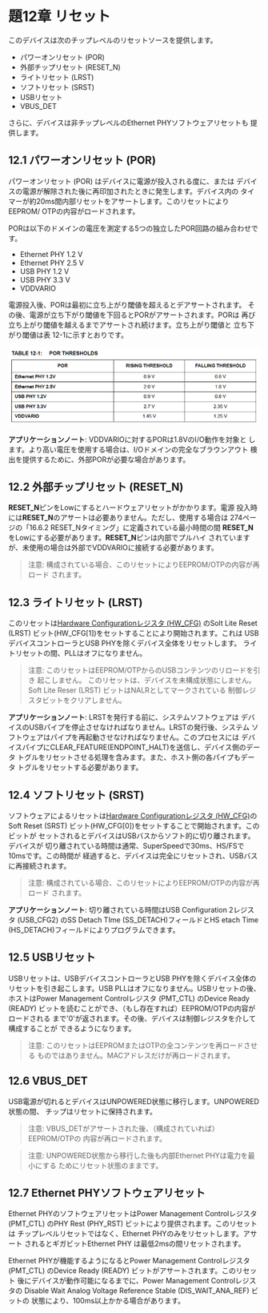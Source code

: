 # 題12章 リセット

このデバイスは次のチップレベルのリセットソースを提供します。

- パワーオンリセット (POR)
- 外部チップリセット (RESET_N)
- ライトリセット (LRST)
- ソフトリセット (SRST)
- USBリセット
- VBUS_DET

さらに、デバイスは非チップレベルのEthernet PHYソフトウェアリセットも
提供します。

## 12.1 パワーオンリセット (POR)

パワーオンリセット (POR) はデバイスに電源が投入される度に、または
デバイスの電源が解除された後に再印加されたときに発生します。デバイス内の
タイマーが約20ms間内部リセットをアサートします。このリセットによりEEPROM/
OTPの内容がロードされます。

PORは以下のドメインの電圧を測定する5つの独立したPOR回路の組み合わせです。

- Ethernet PHY 1.2 V
- Ethernet PHY 2.5 V
- USB PHY 1.2 V
- USB PHY 3.3 V
- VDDVARIO

電源投入後、PORは最初に立ち上がり閾値を超えるとデアサートされます。
その後、電源が立ち下がり閾値を下回るとPORがアサートされます。PORは
再び立ち上がり閾値を越えるまでアサートされ続けます。立ち上がり閾値と
立ち下がり閾値は表 12-1に示すとおりです。

![表12-1 POR閾値](img/table12_1.png)

**アプリケーションノート**: VDDVARIOに対するPORは1.8VのI/O動作を対象と
します。より高い電圧を使用する場合は、I/Oドメインの完全なブラウンアウト
検出を提供するために、外部PORが必要な場合があります。

## 12.2 外部チップリセット (RESET_N)

**RESET_N**ピンをLowにするとハードウェアリセットがかかります。電源
投入時には**RESET_N**のアサートは必要ありません。ただし、使用する場合は
274ページの「16.6.2 RESET_Nタイミング」に定義されている最小時間の間
**RESET_N**をLowにする必要があります。**RESET_N**ピンは内部でプルハイ
されていますが、未使用の場合は外部でVDDVARIOに接続する必要があります。

> 注意: 構成されている場合、このリセットによりEEPROM/OTPの内容が再ロード
> されます。

## 12.3 ライトリセット (LRST)

このリセットは[Hardware Configurationレジスタ (HW_CFG)](15_register.md#1513-hardware-configurationレジスタ-hw_cfg) のSolt Lite Reset
(LRST) ビット(HW_CFG[1])をセットすることにより開始されます。これは
USBデバイスコントローラとUSB PHYを除くデバイス全体をリセットします。
ライトリセットの間、PLLはオフになりません。

> 注意: このリセットはEEPROM/OTPからのUSBコンテンツのリロードを引き
>       起こしません。
>       このリセットは、デバイスを未構成状態にしません。
>       Soft Lite Reser (LRST) ビットはNALRとしてマークされている
>       制御レジスタビットをクリアしません。

**アプリケーションノート**: LRSTを発行する前に、システムソフトウェアは
デバイスのUSBパイプを停止させなければなりません。LRSTの発行後、システム
ソフトウェアはパイプを再起動させなければなりません。このプロセスには
デバイスパイプにCLEAR_FEATURE(ENDPOINT_HALT)を送信し、デバイス側のデータ
トグルをリセットさせる処理を含みます。また、ホスト側の各パイプもデータ
トグルをリセットする必要があります。

## 12.4 ソフトリセット (SRST)

ソフトウェアによるリセットは[Hardware Configurationレジスタ (HW_CFG)](15_register.md#1513-hardware-configurationレジスタ-hw_cfg)の
Soft Reset (SRST) ビット(HW_CFG[0])をセットすることで開始されます。このビットが
セットされるとデバイスはUSBバスからソフト的に切り離されます。デバイスが
切り離されている時間は通常、SuperSpeedで30ms、HS/FSで10msです。この時間が
経過すると、デバイスは完全にリセットされ、USBバスに再接続されます。

> 注意: 構成されている場合、このリセットによりEEPROM/OTPの内容が再ロード
> されます。

**アプリケーションノート**: 切り離されている時間はUSB Configuration 2レジスタ (USB_CFG2) のSS Detach TIme (SS_DETACH)フィールドとHS etach Time
(HS_DETACH)フィールドによりプログラムできます。

## 12.5 USBリセット

USBリセットは、USBデバイスコントローラとUSB PHYを除くデバイス全体の
リセットを引き起こします。USB PLLはオフになりません。USBリセットの後、
ホストはPower Management Controlレジスタ (PMT_CTL) のDevice Ready (READY)
ビットを読むことができ、（もし存在すれば）EEPROM/OTPの内容がロードされる
まで'0'が返されます。その後、デバイスは制御レジスタを介して構成することが
できるようになります。

> 注意: このリセットはEEPROMまたはOTPの全コンテンツを再ロードさせる
> ものではありません。MACアドレスだけが再ロードされます。

## 12.6 VBUS_DET

USB電源が切れるとデバイスはUNPOWERED状態に移行します。UNPOWERED状態の間、
チップはリセットに保持されます。

> 注意: VBUS_DETがアサートされた後、（構成されていれば）EEPROM/OTPの
> 内容が再ロードされます。

> 注意: UNPOWERED状態から移行した後も内部Ethernet PHYは電力を最小にする
> ためにリセット状態のままです。

## 12.7 Ethernet PHYソフトウェアリセット

Ethernet PHYのソフトウェアリセットはPower Management Controlレジスタ
(PMT_CTL) のPHY Rest (PHY_RST) ビットにより提供されます。このリセットは
チップレベルリセットではなく、Ethernet PHYのみをリセットします。アサート
されるとギガビットEthernet PHY は最低2msの間リセットされます。

Ethernet PHYが機能するようになるとPower Management Controlレジスタ
(PMT_CTL) のDevice Ready (READY) ビットがアサートされます。このリセット
後にデバイスが動作可能になるまでに、Power Management Controlレジスタの
Disable Wait Analog Voltage Reference Stable (DIS_WAIT_ANA_REF) ビットの
状態により、100ms以上かかる場合があります。
